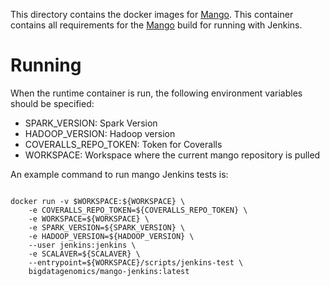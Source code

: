 This directory contains the docker images for
[Mango](https://www.github.com/bigdatagenomics/mango-jenkins). This container contains
all requirements for the [Mango](https://github.com/bigdatagenomics/mango) build
for running with Jenkins.

Running
===

When the runtime container is run, the following environment variables should be
specified:

- SPARK_VERSION: Spark Version
- HADOOP_VERSION: Hadoop version
- COVERALLS_REPO_TOKEN: Token for Coveralls
- WORKSPACE: Workspace where the current mango repository is pulled


An example command to run mango Jenkins tests is:

```

docker run -v $WORKSPACE:${WORKSPACE} \
	-e COVERALLS_REPO_TOKEN=${COVERALLS_REPO_TOKEN} \
	-e WORKSPACE=${WORKSPACE} \
	-e SPARK_VERSION=${SPARK_VERSION} \
	-e HADOOP_VERSION=${HADOOP_VERSION} \
	--user jenkins:jenkins \
	-e SCALAVER=${SCALAVER} \
	--entrypoint=${WORKSPACE}/scripts/jenkins-test \
	bigdatagenomics/mango-jenkins:latest

```
